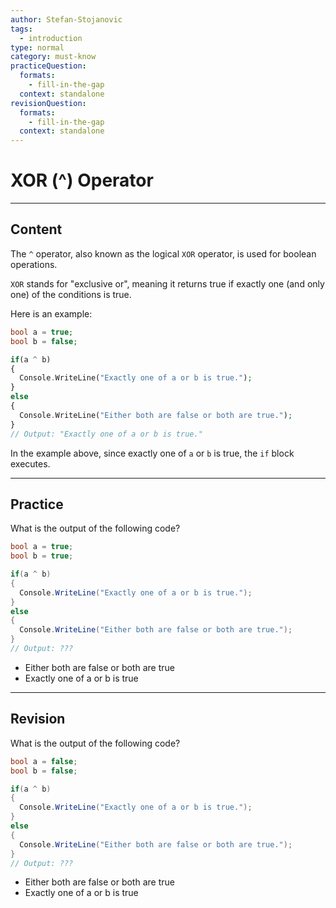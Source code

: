 ```yaml
---
author: Stefan-Stojanovic
tags:
  - introduction
type: normal
category: must-know
practiceQuestion:
  formats:
    - fill-in-the-gap
  context: standalone
revisionQuestion:
  formats:
    - fill-in-the-gap
  context: standalone
---
```


# XOR (^) Operator

---

## Content

The `^` operator, also known as the logical `XOR` operator, is used for boolean operations.

`XOR` stands for "exclusive or", meaning it returns true if exactly one (and only one) of the conditions is true.

Here is an example:
```php
bool a = true;
bool b = false;

if(a ^ b)
{
  Console.WriteLine("Exactly one of a or b is true.");
}
else
{
  Console.WriteLine("Either both are false or both are true.");
}
// Output: "Exactly one of a or b is true."
```

In the example above, since exactly one of `a` or `b` is true, the `if` block executes.

---

## Practice

What is the output of the following code?

```csharp
bool a = true;
bool b = true;

if(a ^ b)
{
  Console.WriteLine("Exactly one of a or b is true.");
}
else
{
  Console.WriteLine("Either both are false or both are true.");
}
// Output: ???
```

- Either both are false or both are true
- Exactly one of a or b is true

---

## Revision

What is the output of the following code?

```csharp
bool a = false;
bool b = false;

if(a ^ b)
{
  Console.WriteLine("Exactly one of a or b is true.");
}
else
{
  Console.WriteLine("Either both are false or both are true.");
}
// Output: ???
```

- Either both are false or both are true
- Exactly one of a or b is true